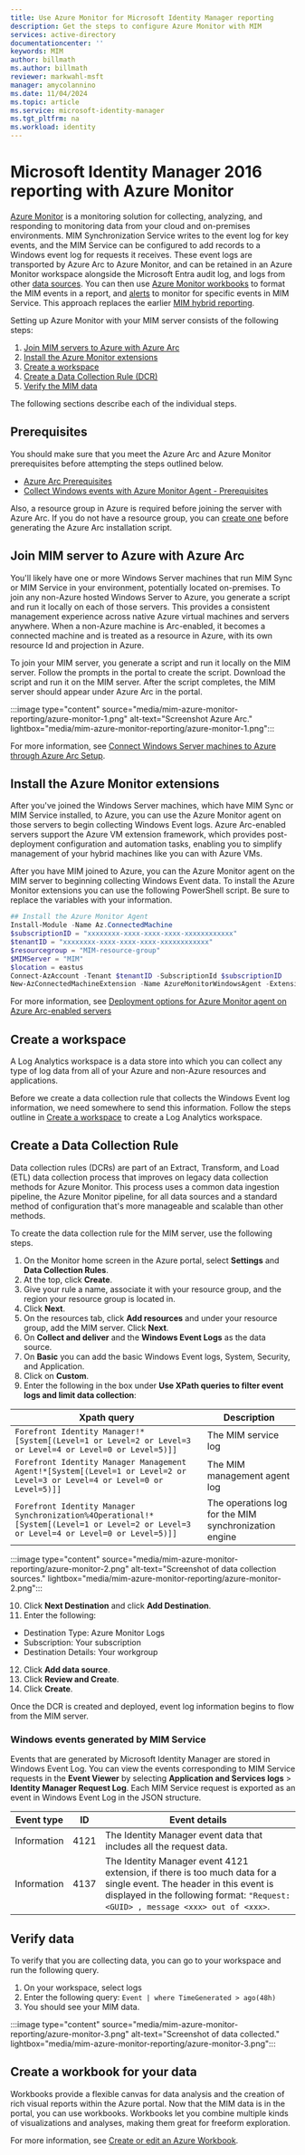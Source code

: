 ```yaml
---
title: Use Azure Monitor for Microsoft Identity Manager reporting
description: Get the steps to configure Azure Monitor with MIM
services: active-directory
documentationcenter: ''
keywords: MIM
author: billmath
ms.author: billmath
reviewer: markwahl-msft
manager: amycolannino
ms.date: 11/04/2024
ms.topic: article
ms.service: microsoft-identity-manager
ms.tgt_pltfrm: na
ms.workload: identity
---
```


# Microsoft Identity Manager 2016 reporting with Azure Monitor
[Azure Monitor](/azure/azure-monitor/overview) is a monitoring solution for collecting, analyzing, and responding to monitoring data from your cloud and on-premises environments. MIM Synchronization Service writes to the event log for key events, and the MIM Service can be configured to add records to a Windows event log for requests it receives. These event logs are transported by Azure Arc to Azure Monitor, and can be retained in an Azure Monitor workspace alongside the Microsoft Entra audit log, and logs from other [data sources](/azure/azure-monitor/data-sources). You can then use [Azure Monitor workbooks](/azure/azure-monitor/visualize/workbooks-overview) to format the MIM events in a report, and [alerts](/azure/azure-monitor/alerts/alerts-overview) to monitor for specific events in MIM Service. This approach replaces the earlier [MIM hybrid reporting](working-with-identity-manager-hybrid-reporting.md).

Setting up Azure Monitor with your MIM server consists of the following steps:

 1. [Join MIM servers to Azure with Azure Arc](#join-mim-server-to-azure-with-azure-arc)
 2. [Install the Azure Monitor extensions](#install-the-azure-monitor-extensions)
 3. [Create a workspace](#create-a-data-collection-rule)
 4. [Create a Data Collection Rule (DCR)](#create-a-data-collection-rule)
 5. [Verify the MIM data](#verify-data)


 The following sections describe each of the individual steps.

## Prerequisites
You should make sure that you meet the Azure Arc and Azure Monitor prerequisites before attempting the steps outlined below.

- [Azure Arc Prerequisites](/azure/azure-arc/servers/plan-at-scale-deployment#prerequisites)
- [Collect Windows events with Azure Monitor Agent - Prerequisites](/azure/azure-monitor/agents/data-collection-windows-events#prerequisites)

Also, a resource group in Azure is required before joining the server with Azure Arc. If you do not have a resource group, you can [create one](/azure/azure-resource-manager/management/manage-resource-groups-portal#create-resource-groups) before generating the Azure Arc installation script.

## Join MIM server to Azure with Azure Arc
You'll likely have one or more Windows Server machines that run MIM Sync or MIM Service in your environment, potentially located on-premises. To join any non-Azure hosted Windows Server to Azure, you generate a script and run it locally on each of those servers. This provides a consistent management experience across native Azure virtual machines and servers anywhere. When a non-Azure machine is Arc-enabled, it becomes a connected machine and is treated as a resource in Azure, with its own resource Id and projection in Azure. 

To join your MIM server, you generate a script and run it locally on the MIM server. Follow the prompts in the portal to create the script. Download the script and run it on the MIM server. After the script completes, the MIM server should appear under Azure Arc in the portal.

:::image type="content" source="media/mim-azure-monitor-reporting/azure-monitor-1.png" alt-text="Screenshot Azure Arc." lightbox="media/mim-azure-monitor-reporting/azure-monitor-1.png":::
 

For more information, see [Connect Windows Server machines to Azure through Azure Arc Setup](/azure/azure-arc/servers/onboard-windows-server).


## Install the Azure Monitor extensions
After you've joined the Windows Server machines, which have MIM Sync or MIM Service installed, to Azure, you can use the Azure Monitor agent on those servers to begin collecting Windows Event logs. Azure Arc-enabled servers support the Azure VM extension framework, which provides post-deployment configuration and automation tasks, enabling you to simplify management of your hybrid machines like you can with Azure VMs.

After you have MIM joined to Azure, you can the Azure Monitor agent on the MIM server to beginning collecting Windows Event data. To install the Azure Monitor extensions you can use the following PowerShell script. Be sure to replace the variables with your information. 

```PowerShell
## Install the Azure Monitor Agent
Install-Module -Name Az.ConnectedMachine
$subscriptionID = "xxxxxxxx-xxxx-xxxx-xxxx-xxxxxxxxxxxx" 
$tenantID = "xxxxxxxx-xxxx-xxxx-xxxx-xxxxxxxxxxxx"
$resourcegroup = "MIM-resource-group"
$MIMServer = "MIM"
$location = eastus
Connect-AzAccount -Tenant $tenantID -SubscriptionId $subscriptionID 
New-AzConnectedMachineExtension -Name AzureMonitorWindowsAgent -ExtensionType AzureMonitorWindowsAgent -Publisher Microsoft.Azure.Monitor -ResourceGroupName $resourcegroup -MachineName $MIMServer -Location $location -EnableAutomaticUpgrade
```

For more information, see [Deployment options for Azure Monitor agent on Azure Arc-enabled servers](/azure/azure-arc/servers/concept-log-analytics-extension-deployment)

## Create a workspace 
A Log Analytics workspace is a data store into which you can collect any type of log data from all of your Azure and non-Azure resources and applications.

Before we create a data collection rule that collects the Windows Event log information, we need somewhere to send this information. Follow the steps outline in [Create a workspace](/azure/azure-monitor/logs/quick-create-workspace?tabs=azure-portal#create-a-workspace) to create a Log Analytics workspace.

## Create a Data Collection Rule
Data collection rules (DCRs) are part of an Extract, Transform, and Load (ETL) data collection process that improves on legacy data collection methods for Azure Monitor. This process uses a common data ingestion pipeline, the Azure Monitor pipeline, for all data sources and a standard method of configuration that's more manageable and scalable than other methods.

To create the data collection rule for the MIM server, use the following steps.

1. On the Monitor home screen in the Azure portal, select **Settings** and **Data Collection Rules**.
2. At the top, click **Create**.
3. Give your rule a name, associate it with your resource group, and the region your resource group is located in.
4. Click **Next**.
5. On the resources tab, click **Add resources** and under your resource group, add the MIM server. Click **Next**.
6. On **Collect and deliver** and the **Windows Event Logs** as the data source.
7. On **Basic** you can add the basic Windows Event logs, System, Security, and Application.
8. Click on **Custom**.
9. Enter the following in the box under **Use XPath queries to filter event logs and limit data collection**:

|Xpath query|Description|
|-----|-----|
|`Forefront Identity Manager!*[System[(Level=1 or Level=2 or Level=3 or Level=4 or Level=0 or Level=5)]]`| The MIM service log|
|`Forefront Identity Manager Management Agent!*[System[(Level=1 or Level=2 or Level=3 or Level=4 or Level=0 or Level=5)]]`|The MIM management agent log|
|`Forefront Identity Manager Synchronization%4Operational!*[System[(Level=1 or Level=2 or Level=3 or Level=4 or Level=0 or Level=5)]]`|The operations log for the MIM synchronization engine|

:::image type="content" source="media/mim-azure-monitor-reporting/azure-monitor-2.png" alt-text="Screenshot of data collection sources." lightbox="media/mim-azure-monitor-reporting/azure-monitor-2.png":::

10. Click **Next Destination** and click **Add Destination**.
11. Enter the following:
  - Destination Type: Azure Monitor Logs
  - Subscription: Your subscription
  - Destination Details: Your workgroup

12. Click **Add data source**.
13. Click **Review and Create**.
14. Click **Create**.

Once the DCR is created and deployed, event log information begins to flow from the MIM server.

### Windows events generated by MIM Service

Events that are generated by Microsoft Identity Manager are stored in Windows Event Log. You can view the events corresponding to MIM Service requests in the **Event Viewer** by selecting **Application and Services logs** > **Identity Manager Request Log**. Each MIM Service request is exported as an event in Windows Event Log in the JSON structure.

|Event type|ID|Event details|
|--------------|------|-----------------|
|Information|4121|The Identity Manager event data that includes all the request data.|
|Information|4137|The Identity Manager event 4121 extension, if there is too much data for a single event. The header in this event is displayed in the following format: `"Request: <GUID> , message <xxx> out of <xxx>`.|

## Verify data
To verify that you are collecting data, you can go to your workspace and run the following query.

1. On your workspace, select logs
2. Enter the following query: `Event | where TimeGenerated > ago(48h)`
3. You should see your MIM data.
 
 :::image type="content" source="media/mim-azure-monitor-reporting/azure-monitor-3.png" alt-text="Screenshot of data collected." lightbox="media/mim-azure-monitor-reporting/azure-monitor-3.png":::

## Create a workbook for your data
Workbooks provide a flexible canvas for data analysis and the creation of rich visual reports within the Azure portal. Now that the MIM data is in the portal, you can use workbooks. Workbooks let you combine multiple kinds of visualizations and analyses, making them great for freeform exploration.

For more information, see [Create or edit an Azure Workbook](/azure/azure-monitor/visualize/workbooks-create-workbook).
